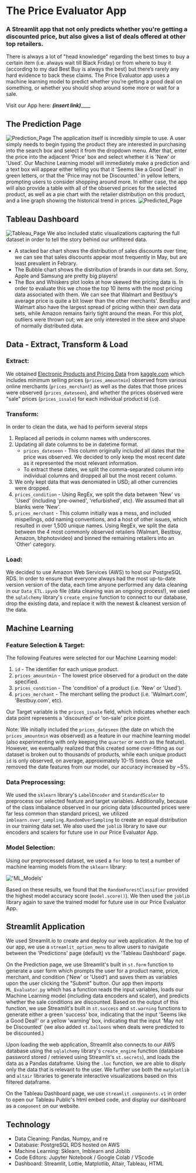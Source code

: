 # The Price Evaluator App
### A Streamlit app that not only predicts whether you're getting a discounted price, but also gives a list of deals offered at other top retailers.
There is always a lot of "head knowledge" regarding the best times to buy a certain item (i.e. always wait till Black Friday) or from where to buy it (according to my dad Best Buy is always the best) but there’s rarely any hard evidence to back these claims. The Price Evaluator app uses a machine learning model to predict whether you’re getting a good deal on something, or whether you should shop around some more or wait for a sale.

Visit our App here: _____(insert link)_________

## The Prediction Page
![Prediction_Page](Resources/prediction_page.jpg)
The application itself is incredibly simple to use. A user simply needs to begin typing the product they are interested in purchasing into the search box and select it from the dropdown menu. After that, enter the price into the adjacent 'Price' box and select whether it is 'New' or 'Used'. Our Machine Learning model will immediately make a prediction and a text box will appear either telling you that it 'Seems like a Good Deal!' in green letters, or that the 'Price may not be Discounted.' in yellow letters, prompting users to consider shopping around more. In either case, the app will also provide a table with all of the observed prices for the selected product, as well as a pie chart with the retailer distribution on this product, and a line graph showing the historical trend in prices. 
![Predicted_Page](Resources/predicted_page.jpg)

## Tableau Dashboard
![Tableau_Page](Resources/tableau.jpg)
We also included static visualizations capturing the full dataset in order to tell the story behind our unfiltered data. 
- A stacked bar chart shows the distribution of sales discounts over time; we can see that sales discounts appear most frequently in May, but are least prevalent in Febrary.  
- The Bubble chart shows the distribution of brands in our data set. Sony, Apple and Samsung are pretty big players!
- The Box and Whiskers plot looks at how skewed the pricing data is. In order to evaluate this we chose the top 10 items with the most pricing data associated with them. We can see that Walmart and Bestbuy's average price is quite a bit lower than the other merchants'. BestBuy and Walmart also have the largest spread of pricing within their own data sets, while Amazon remains fairly tight around the mean. For this plot, outliers were thrown out; we are only interested in the skew and shape of normally distributed data.

## Data - Extract, Transform & Load
### Extract: 
We obtained [Electronic Products and Pricing Data](https://www.kaggle.com/datasets/datafiniti/electronic-products-prices?resource=download) from [kaggle.com](kaggle.com) which includes minimum selling prices (`prices_amountmin`) observed from various online merchants (`prices_merchant`) as well as the dates that those prices were observed (`prices_dateseen`), and whether the prices observed were "sale" prices (`prices_issale`) for each individual product id (`id`). 

### Transform:
In order to clean the data, we had to perform several steps
1. Replaced all periods in column names with underscores.
2. Updating all date columns to be in datetime format.
    - `prices_dateseen` - This column originally included all dates that the price was observed. We decided to only keep the most recent date as it represented the most relevant information.
    - To extract these dates, we split the comma-separated column into individual columns and dropped all but the most recent column. 
4. We only kept data that was denomiated in USD; all other currencies were dropped.
5. `prices_condition` - Using RegEx, we split the data between 'New' vs 'Used' (including 'pre-owned', 'refurbished', etc). We assumed that all blanks were 'New'.
6. `prices_merchant` - This column initially was a mess, and included mispellings, odd naming conventions, and a host of other issues, which resulted in over 1,500 unique names. Using RegEx, we split the data between the 4 most commonly observed retailers (Walmart, Bestbuy, Amazon, bhphotovideo) and binned the remaining retailers into an 'Other' category.

### Load:
We decided to use Amazon Web Services (AWS) to host our PostgreSQL RDS. In order to ensure that everyone always had the most up-to-date version version of the data, each time anyone performed any data cleaning in our `Data_ETL.ipynb` file (data cleaning was an ongoing process!), we used the `sqlalchemy` library's `create_engine` function to connect to our database, drop the existing data, and replace it with the newest & cleanest version of the data.

## Machine Learning
### Feature Selection & Target:
The following Features were selected for our Machine Learning model:
1. `id` - The identifier for each unique product.
2. `prices_amountmin` - The lowest price observed for a product on the date specified.
3. `prices_condition` - The 'condition' of a product (i.e. 'New' or 'Used').
4. `prices_merchant` - The merchant selling the product (i.e. 'Walmart.com', 'Bestbuy.com', etc).

Our Target variable is the `prices_issale` field, which indicates whether each data point represents a 'discounted' or 'on-sale' price point.

Note: We initially included the `prices_dateseen` (the date on which the `prices_amountmin` was observed) as a feature in our machine learning model (also experimenting with only keeping the `quarter` or `month` as the feature). However, we eventually realized that this created some over-fitting as our dataset is broken out to thousands of products, while each unique product `id` is only observed, on average, approximately 10-15 times. Once we removed the date features from our model, our accuracy increased by ~5%.

### Data Preprocessing:
We used the `sklearn` library's `LabelEncoder` and `StandardScaler` to preprocess our selected feature and target variables. Additionally, because of the class imbalance observed in our pricing data (discounted prices were far less common than standard prices), we utilized `imblearn.over_sampling.RandomOverSampling` to create an equal distribution in our training data set. We also used the `joblib` library to save our encoders and scalers for future use in our Price Evaluator App.

### Model Selection:
Using our preprocessed dataset, we used a `for` loop to test a number of machine learning models from the `sklearn` library:

!['ML_Models'](Resources/ml_models_tested.jpg)

Based on these results, we found that the `RandomForestClassifier` provided the highest model accuracy score (`model.score()`). We then used the `joblib` library again to save the trained model for future use in our Price Evaluator App.

## Streamlit Application
We used Streamlit.io to create and deploy our web application. At the top of our app, we use a `streamlit_option_menu` to allow users to navigate between the 'Predictions' page (default) vs the 'Tableau Dashboard' page. 

On the Prediction page, we use Streamlit's built in `st.form` function to generate a user form which prompts the user for a product name, price, merchant, and condition ('New' or 'Used') and saves them as variables upon the user clicking the "Submit" button. Our app then imports `ML_Evaluator.py` which has a function reads the input variables, loads our Machine Learning model (including data encoders and scaler), and predicts whether the sale conditions are discounted. Based on the output of this function, we use Streamlit's built in `st.success` and `st.warning` functions to generate either a green 'success' box, indicating that the input 'Seems like a Good Deal!' or a yellow 'warning' box, indicating that the input 'May not be Discounted' (we also added `st.balloons` when deals were predicted to be discounted.) 

Upon loading the web application, Streamlit also connects to our AWS database using the `sqlalchemy` library's `create_engine` function (database password stored / retrieved using Streamlit's `st.secrets`), and loads the data as a Pandas dataframe. Using the `.loc` function, we are able to disply only the data that is relevant to the user. We further use both the `matplotlib` and `altair` libraries to generate interactive visualizations based on this filtered dataframe.

On the Tableau Dashboard page, we use `streamlit.components.v1` in order to open our Tableau Public's html embed code, and display our dashboard as a `component` on our website.

## Technology
- Data Cleaning: Pandas, Numpy, and re
- Database: PostgreSQL RDS hosted on AWS
- Machine Learning: Sklearn, Imblearn and Joblib
- Code Editors: Jupyter Notebook / Google Colab / VScode
- Dashboard: Streamlit, Lottie, Matplotlib, Altair, Tableau, HTML
